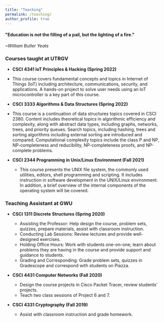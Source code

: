```yaml
---
title: "Teaching"
permalink: /teaching/
author_profile: true
---
```

<link href="https://fonts.googleapis.com/css?family=Comfortaa:300,400,700|Righteous" rel="stylesheet">

<h4>"Education is not the filling of a pail, but the lighting of a fire."</h4>
 
 *~William Butler Yeats*


### <i class="fa fa-fw fa-chalkboard-teacher" aria-hidden="true"></i> Courses taught at UTRGV

* **CSCI 4341 IoT Principles & Hacking (Spring 2022)** 
* This course covers fundamental concepts and topics in Internet of Things (IoT) including architecture, communications, security, and applications. A hands-on project to solve
user needs using an IoT microcontroller is a key part of this course.

* **CSCI 3333 Algorithms & Data Structures (Spring 2022)** 
* This course is a continuation of data structures topics covered in CSCI 2380. Content includes theoretical topics in algorithmic efficiency and complexity, along with abstract data types, including graphs, networks, trees, and priority queues. Search topics, including hashing, trees and sorting algorithms including external sorting are introduced and compared. Computational complexity topics include the class P and NP, NP-completeness and reducibility, NP-completeness proofs, and NP-complete problems. 
* **CSCI 2344 Programming in Unix/Linux Environment (Fall 2021)** 
  * This course presents the UNIX file system, the commonly used utilities, editors, shell programming and scripting. It includes instruction in software development in the UNIX/Linux environment. In addition, a brief overview of the internal components of the operating system will be covered. 


### <i class="fa fa-fw fa-chalkboard-teacher" aria-hidden="true"></i> Teaching Assistant at GWU
* **CSCI 1311 Discrete Structures (Spring 2020)** 
  * Assisting the Professor: Help design the course, problem sets, quizzes, prepare materials, assist with classroom instruction.
  * Conducting Lab Sessions: Review lectures and provide well-designed exercises.
  * Holding Office Hours: Work with students one-on-one; learn about problems they are having in the course and provide support and guidance to students.
  * Grading and Corresponding: Grade problem sets, quizzes in Gradescope and correspond with students on Piazza.

* **CSCI 4431 Computer Networks (Fall 2020)**
  * Design the course projects in Cisco Packet Tracer, review students’ projects.
  * Teach two class sessions of Project 6 and 7.

* **CSCI 4331 Cryptography (Fall 2019)**
  * Assist with classroom instruction and grade homework.

